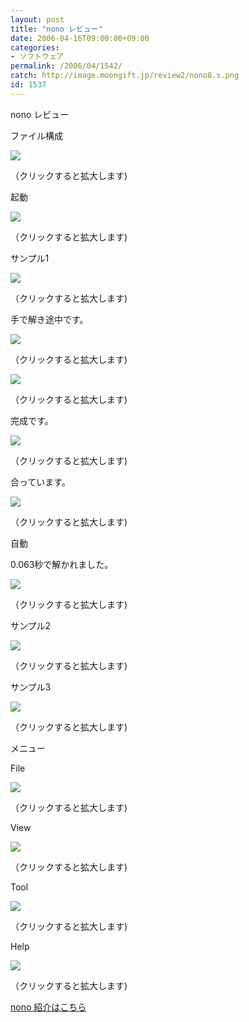 ```yaml
---
layout: post
title: "nono レビュー"
date: 2006-04-16T09:00:00+09:00
categories:
- ソフトウェア
permalink: /2006/04/1542/
catch: http://image.moongift.jp/review2/nono8.s.png
id: 1537
---
```

nono レビュー  
<!--more-->

ファイル構成

  

[![](http://image.moongift.jp/review2/nono1.s.png)](http://image.moongift.jp/review2/nono1.png)  
  
（クリックすると拡大します)

  

起動

  

[![](http://image.moongift.jp/review2/nono2.s.png)](http://image.moongift.jp/review2/nono2.png)  
  
（クリックすると拡大します)

  

サンプル1

  

[![](http://image.moongift.jp/review2/nono3.s.png)](http://image.moongift.jp/review2/nono3.png)  
  
（クリックすると拡大します)

  

手で解き途中です。

  

[![](http://image.moongift.jp/review2/nono4.s.png)](http://image.moongift.jp/review2/nono4.png)  
  
（クリックすると拡大します)

  

[![](http://image.moongift.jp/review2/nono5.s.png)](http://image.moongift.jp/review2/nono5.png)  
  
（クリックすると拡大します)

  

完成です。

  

[![](http://image.moongift.jp/review2/nono6.s.png)](http://image.moongift.jp/review2/nono6.png)  
  
（クリックすると拡大します)

  

合っています。

  

[![](http://image.moongift.jp/review2/nono7.s.png)](http://image.moongift.jp/review2/nono7.png)  
  
（クリックすると拡大します)

  

自動

  

0.063秒で解かれました。

  

[![](http://image.moongift.jp/review2/nono8.s.png)](http://image.moongift.jp/review2/nono8.png)  
  
（クリックすると拡大します)

  

サンプル2

  

[![](http://image.moongift.jp/review2/nono9.s.png)](http://image.moongift.jp/review2/nono9.png)  
  
（クリックすると拡大します)

  

サンプル3

  

[![](http://image.moongift.jp/review2/nono11.s.png)](http://image.moongift.jp/review2/nono11.png)  
  
（クリックすると拡大します)

  

メニュー

  

File

  

[![](http://image.moongift.jp/review2/nono13.s.png)](http://image.moongift.jp/review2/nono13.png)  
  
（クリックすると拡大します)

  

View

  

[![](http://image.moongift.jp/review2/nono14.s.png)](http://image.moongift.jp/review2/nono14.png)  
  
（クリックすると拡大します)

  

Tool

  

[![](http://image.moongift.jp/review2/nono15.s.png)](http://image.moongift.jp/review2/nono15.png)  
  
（クリックすると拡大します)

  

Help

  

[![](http://image.moongift.jp/review2/nono16.s.png)](http://image.moongift.jp/review2/nono16.png)  
  
（クリックすると拡大します)

  

[nono 紹介はこちら](http://oss.moongift.jp/intro/i-1534.html)

